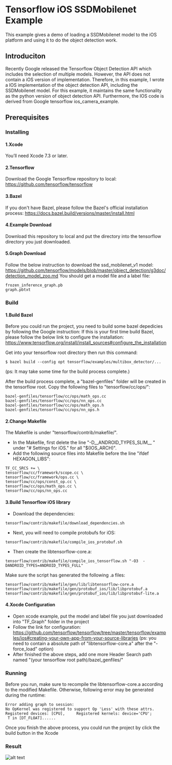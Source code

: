 # Tensorflow iOS SSDMobilenet Example

This example gives a demo of loading a SSDMobilenet model to the iOS platform and using it to do the object detection work.

## Introduciton

Recently Google released the Tensorflow Object Detection API which includes the selection of multiple models. However, the API does not contain a iOS version of implementation. Therefore, in this example, I wrote a IOS implementation of the object detection API, including the SSDMobilenet model. For this example, it maintains the same functionality as the python version of object detection API. Furthermore, the IOS code is derived from Google tensorflow ios_camera_example.

## Prerequisites


### Installing
#### 1.Xcode
You’ll need Xcode 7.3 or later.
#### 2.Tensorflow
Download the Google Tensorflow repository to local:
https://github.com/tensorflow/tensorflow
#### 3.Bazel
If you don't have Bazel, please follow the Bazel's official installation process:
https://docs.bazel.build/versions/master/install.html
#### 4.Example Download
Download this repository to local and put the directory into the tensorflow directory you just downloaded.
#### 5.Graph Download
Follow the below instruction to download the ssd_mobilenet_v1 model:
https://github.com/tensorflow/models/blob/master/object_detection/g3doc/detection_model_zoo.md
You should get a model file and a label file:
```
frozen_inference_graph.pb
graph.pbtxt
```

### Build
#### 1.Build Bazel
Before you could run the project, you need to build some bazel depedicies by following the Google instruction:
If this is your first time build Bazel, please follow the below link to configure the installation:
https://www.tensorflow.org/install/install_sources#configure_the_installation

Get into your tensorflow root directory then run this command:
```
$ bazel build --config opt tensorflow/examples/multibox_detector/...
```
(ps: It may take some time for the build process complete.)

After the build process complete, a "bazel-genfiles" folder will be created in the tensorflow root. Copy the following files to "tensorflow/cc/ops/":
```
bazel-genfiles/tensorflow/cc/ops/math_ops.cc
bazel-genfiles/tensorflow/cc/ops/nn_ops.cc
bazel-genfiles/tensorflow/cc/ops/math_ops.h
bazel-genfiles/tensorflow/cc/ops/nn_ops.h
```
#### 2.Change Makefile
The Makefile is under "tensorflow/contrib/makefile/".
  - In the Makefile, first delete the line "-D__ANDROID_TYPES_SLIM__ \" under "# Settings for iOS." for all "$(IOS_ARCH)".
  - Add the following source files into Makefile before the line "ifdef HEXAGON_LIBS":
  ```
  TF_CC_SRCS += \
  tensorflow/cc/framework/scope.cc \
  tensorflow/cc/framework/ops.cc \
  tensorflow/cc/ops/const_op.cc \
  tensorflow/cc/ops/math_ops.cc \
  tensorflow/cc/ops/nn_ops.cc
  ```  
#### 3.Build Tensorflow iOS library
  - Download the dependencies:
  ```
  tensorflow/contrib/makefile/download_dependencies.sh
  ```
  - Next, you will need to compile protobufs for iOS:
  ```
  tensorflow/contrib/makefile/compile_ios_protobuf.sh 
  ```
  - Then create the libtensorflow-core.a:
  ```
  tensorflow/contrib/makefile/compile_ios_tensorflow.sh "-O3  -DANDROID_TYPES=ANDROID_TYPES_FULL"
  ```
  Make sure the script has generated the following .a files:
  ```
  tensorflow/contrib/makefile/gen/lib/libtensorflow-core.a
  tensorflow/contrib/makefile/gen/protobuf_ios/lib/libprotobuf.a
  tensorflow/contrib/makefile/gen/protobuf_ios/lib/libprotobuf-lite.a
  ```
#### 4.Xocde Configuration
  - Open xcode example, put the model and label file you just downloaded into "TF_Graph" folder in the project
  - Follow the link for configuration:
  https://github.com/tensorflow/tensorflow/tree/master/tensorflow/examples/ios#creating-your-own-app-from-your-source-libraries
  (ps: you need to contain a absolute path of "libtensorflow-core.a" after the "-force_load" option)
  - After finished the above steps, add one more Header Search path named "(your tensorflow root path)/bazel_genfiles/"
  
### Running
Before you run, make sure to recompile the libtensorflow-core.a according to the modified Makefile. Otherwise, following error may be generated during the runtime:
```
Error adding graph to session:
No OpKernel was registered to support Op 'Less' with these attrs.  
Registered devices: [CPU],     Registered kernels: device='CPU';
 T in [DT_FLOAT]......
 ```
Once you finish the above process, you could run the project by click the build button in the Xcode

### Result
![alt text](https://github.com/JieHe96/ios_SSDMobilenet_tensorflow_example/ios_SSDMobilenet_tensorflow_example/ios_result.png)
